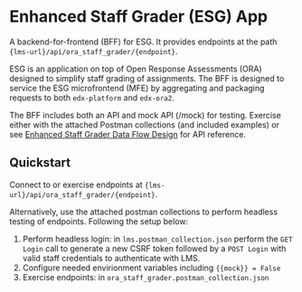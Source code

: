 # Enhanced Staff Grader (ESG) App

A backend-for-frontend (BFF) for ESG. It provides endpoints at the path `{lms-url}/api/ora_staff_grader/{endpoint}`.

ESG is an application on top of Open Response Assessments (ORA) designed to simplify staff grading of assignments. The BFF is designed to service the ESG microfrontend (MFE) by aggregating and packaging requests to both `edx-platform` and `edx-ora2`. 

The BFF includes both an API and mock API (/mock) for testing. Exercise either with the attached Postman collections (and included examples) or see [Enhanced Staff Grader Data Flow Design](https://openedx.atlassian.net/wiki/spaces/PT/pages/3154542730/Enhanced+Staff+Grader+Data+Flow+Design) for API reference.

## Quickstart

Connect to or exercise endpoints at `{lms-url}/api/ora_staff_grader/{endpoint}`.

Alternatively, use the attached postman collections to perform headless testing of endpoints. Following the setup below:

1. Perform headless login: in `lms.postman_collection.json` perform the `GET Login` call to generate a new CSRF token followed by a `POST Login` with valid staff credentials to authenticate with LMS.
2. Configure needed envirionment variables including `{{mock}} = False`
2. Exercise endpoints: in `ora_staff_grader.postman_collection.json`
